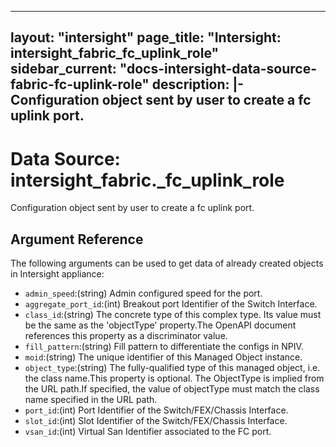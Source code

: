 
---
layout: "intersight"
page_title: "Intersight: intersight_fabric_fc_uplink_role"
sidebar_current: "docs-intersight-data-source-fabric-fc-uplink-role"
description: |-
Configuration object sent by user to create a fc uplink port.
---

# Data Source: intersight_fabric._fc_uplink_role
Configuration object sent by user to create a fc uplink port.
## Argument Reference
The following arguments can be used to get data of already created objects in Intersight appliance:
* `admin_speed`:(string) Admin configured speed for the port. 
* `aggregate_port_id`:(int) Breakout port Identifier of the Switch Interface. 
* `class_id`:(string) The concrete type of this complex type. Its value must be the same as the 'objectType' property.The OpenAPI document references this property as a discriminator value. 
* `fill_pattern`:(string) Fill pattern to differentiate the configs in NPIV. 
* `moid`:(string) The unique identifier of this Managed Object instance. 
* `object_type`:(string) The fully-qualified type of this managed object, i.e. the class name.This property is optional. The ObjectType is implied from the URL path.If specified, the value of objectType must match the class name specified in the URL path. 
* `port_id`:(int) Port Identifier of the Switch/FEX/Chassis Interface. 
* `slot_id`:(int) Slot Identifier of the Switch/FEX/Chassis Interface. 
* `vsan_id`:(int) Virtual San Identifier associated to the FC port. 
